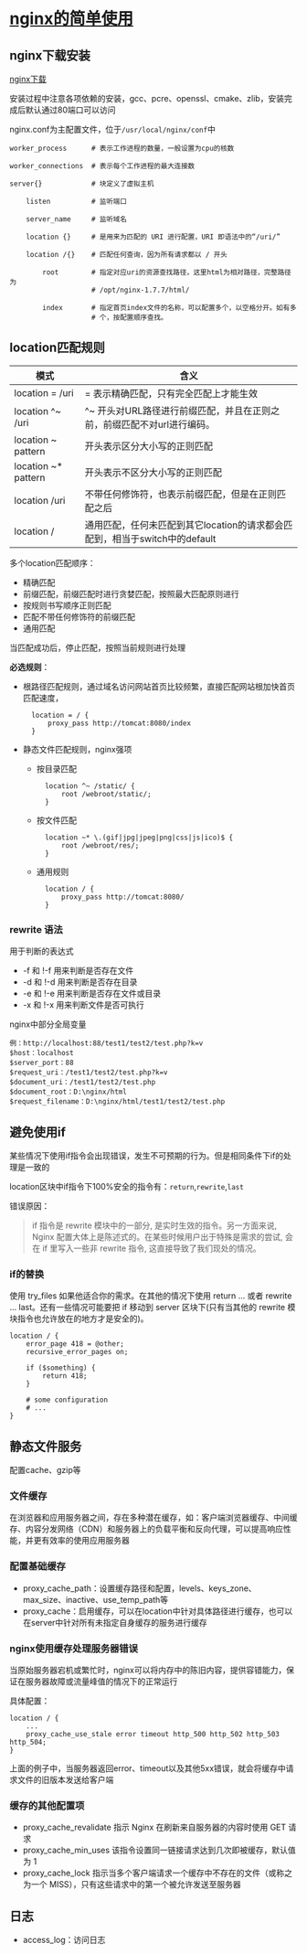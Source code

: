 # [nginx的简单使用](https://moonbingbing.gitbooks.io/openresty-best-practices/content/ngx/nginx_brief.html)

## nginx下载安装

[nginx下载](http://nginx.org/en/download.html)

安装过程中注意各项依赖的安装，gcc、pcre、openssl、cmake、zlib，安装完成后默认通过80端口可以访问

nginx.conf为主配置文件，位于`/usr/local/nginx/conf`中

```
worker_process      # 表示工作进程的数量，一般设置为cpu的核数

worker_connections  # 表示每个工作进程的最大连接数

server{}            # 块定义了虚拟主机

    listen          # 监听端口

    server_name     # 监听域名

    location {}     # 是用来为匹配的 URI 进行配置，URI 即语法中的“/uri/”

    location /{}    # 匹配任何查询，因为所有请求都以 / 开头

        root        # 指定对应uri的资源查找路径，这里html为相对路径，完整路径为
                    # /opt/nginx-1.7.7/html/

        index       # 指定首页index文件的名称，可以配置多个，以空格分开。如有多
                    # 个，按配置顺序查找。

```

## location匹配规则

模式 | 含义
--- | ---
location = /uri	| = 表示精确匹配，只有完全匹配上才能生效
location ^~ /uri | ^~ 开头对URL路径进行前缀匹配，并且在正则之前，前缀匹配不对url进行编码。
location ~ pattern | 开头表示区分大小写的正则匹配
location ~* pattern | 开头表示不区分大小写的正则匹配
location /uri | 不带任何修饰符，也表示前缀匹配，但是在正则匹配之后
location / | 通用匹配，任何未匹配到其它location的请求都会匹配到，相当于switch中的default

多个location匹配顺序：

* 精确匹配
* 前缀匹配，前缀匹配时进行贪婪匹配，按照最大匹配原则进行
* 按规则书写顺序正则匹配
* 匹配不带任何修饰符的前缀匹配
* 通用匹配

当匹配成功后，停止匹配，按照当前规则进行处理

**必选规则**：

* 根路径匹配规则，通过域名访问网站首页比较频繁，直接匹配网站根加快首页匹配速度，

		location = / {
		    proxy_pass http://tomcat:8080/index
		}

* 静态文件匹配规则，nginx强项

	* 按目录匹配

			location ^~ /static/ {
			    root /webroot/static/;
			}

	* 按文件匹配

			location ~* \.(gif|jpg|jpeg|png|css|js|ico)$ {
			    root /webroot/res/;
			}

	* 通用规则

			location / {
			    proxy_pass http://tomcat:8080/
			}

### rewrite 语法

用于判断的表达式

* -f 和 !-f 用来判断是否存在文件
* -d 和 !-d 用来判断是否存在目录
* -e 和 !-e 用来判断是否存在文件或目录
* -x 和 !-x 用来判断文件是否可执行

nginx中部分全局变量

```
例：http://localhost:88/test1/test2/test.php?k=v
$host：localhost
$server_port：88
$request_uri：/test1/test2/test.php?k=v
$document_uri：/test1/test2/test.php
$document_root：D:\nginx/html
$request_filename：D:\nginx/html/test1/test2/test.php
```

## 避免使用if

某些情况下使用if指令会出现错误，发生不可预期的行为。但是相同条件下if的处理是一致的

location区块中if指令下100%安全的指令有：`return`,`rewrite`,`last`

错误原因：

> if 指令是 rewrite 模块中的一部分, 是实时生效的指令。另一方面来说, Nginx 配置大体上是陈述式的。在某些时候用户出于特殊是需求的尝试, 会在 if 里写入一些非 rewrite 指令, 这直接导致了我们现处的情况。

### if的替换

使用 try_files 如果他适合你的需求。在其他的情况下使用 return … 或者 rewrite … last。还有一些情况可能要把 if 移动到 server 区块下(只有当其他的 rewrite 模块指令也允许放在的地方才是安全的)。

	location / {
	    error_page 418 = @other;
	    recursive_error_pages on;

	    if ($something) {
	        return 418;
	    }

	    # some configuration
	    # ...
	}

## 静态文件服务

配置cache、gzip等

### 文件缓存

在浏览器和应用服务器之间，存在多种潜在缓存，如：客户端浏览器缓存、中间缓存、内容分发网络（CDN）和服务器上的负载平衡和反向代理，可以提高响应性能，并更有效率的使用应用服务器

### 配置基础缓存

* proxy_cache_path：设置缓存路径和配置，levels、keys_zone、max_size、inactive、use_temp_path等
* proxy_cache：启用缓存，可以在location中针对具体路径进行缓存，也可以在server中针对所有未指定自身缓存的服务进行缓存

### nginx使用缓存处理服务器错误

当原始服务器宕机或繁忙时，nginx可以将内存中的陈旧内容，提供容错能力，保证在服务器故障或流量峰值的情况下的正常运行

具体配置：

	location / {
	    ...
	    proxy_cache_use_stale error timeout http_500 http_502 http_503 http_504;
	}

上面的例子中，当服务器返回error、timeout以及其他5xx错误，就会将缓存中请求文件的旧版本发送给客户端

### 缓存的其他配置项

* proxy_cache_revalidate 指示 Nginx 在刷新来自服务器的内容时使用 GET 请求
* proxy_cache_min_uses 该指令设置同一链接请求达到几次即被缓存，默认值为 1
* proxy_cache_lock 指示当多个客户端请求一个缓存中不存在的文件（或称之为一个 MISS），只有这些请求中的第一个被允许发送至服务器

## 日志

* access_log：访问日志